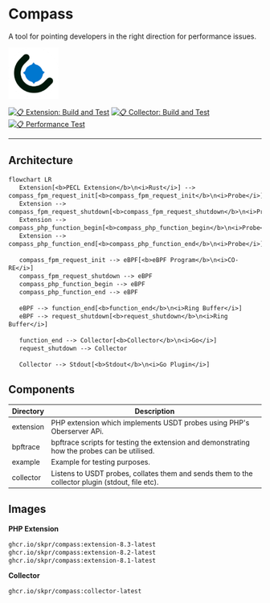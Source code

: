Compass
=======

A tool for pointing developers in the right direction for performance issues.

<img src="/logo.png" width="100">

[![📋 Extension: Build and Test](https://github.com/skpr/compass/actions/workflows/extension_build.yml/badge.svg)](https://github.com/skpr/compass/actions/workflows/extension_build.yml)
[![📋 Collector: Build and Test](https://github.com/skpr/compass/actions/workflows/collector_build.yml/badge.svg)](https://github.com/skpr/compass/actions/workflows/collector_build.yml)
[![📋 Performance Test](https://github.com/skpr/compass/actions/workflows/performance_test.yml/badge.svg)](https://github.com/skpr/compass/actions/workflows/performance_test.yml)

----

## Architecture

```mermaid
flowchart LR
   Extension[<b>PECL Extension</b>\n<i>Rust</i>] --> compass_fpm_request_init[<b>compass_fpm_request_init</b>\n<i>Probe</i>]
   Extension --> compass_fpm_request_shutdown[<b>compass_fpm_request_shutdown</b>\n<i>Probe</i>]
   Extension --> compass_php_function_begin[<b>compass_php_function_begin</b>\n<i>Probe</i>]
   Extension --> compass_php_function_end[<b>compass_php_function_end</b>\n<i>Probe</i>]

   compass_fpm_request_init --> eBPF[<b>eBPF Program</b>\n<i>CO-RE</i>]
   compass_fpm_request_shutdown --> eBPF
   compass_php_function_begin --> eBPF
   compass_php_function_end --> eBPF

   eBPF --> function_end[<b>function_end</b>\n<i>Ring Buffer</i>]
   eBPF --> request_shutdown[<b>request_shutdown</b>\n<i>Ring Buffer</i>]

   function_end --> Collector[<b>Collector</b>\n<i>Go</i>]
   request_shutdown --> Collector

   Collector --> Stdout[<b>Stdout</b>\n<i>Go Plugin</i>]
```

## Components

| Directory | Description                                                                                      |
|-----------|--------------------------------------------------------------------------------------------------|
| extension | PHP extension which implements USDT probes using PHP's Oberserver APi.                           |
| bpftrace  | bpftrace scripts for testing the extension and demonstrating how the probes can be utilised.     |
| example   | Example for testing purposes.                                                                    |
| collector | Listens to USDT probes, collates them and sends them to the collector plugin (stdout, file etc). |

## Images

**PHP Extension**

```
ghcr.io/skpr/compass:extension-8.3-latest
ghcr.io/skpr/compass:extension-8.2-latest
ghcr.io/skpr/compass:extension-8.1-latest
```

**Collector**

```
ghcr.io/skpr/compass:collector-latest
```
